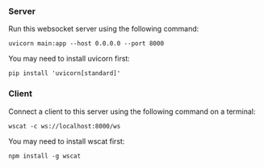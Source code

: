 ### Server
Run this websocket server using the following command:
```
uvicorn main:app --host 0.0.0.0 --port 8000
```

You may need to install uvicorn first:
```
pip install 'uvicorn[standard]'
```


### Client
Connect a client to this server using the following command on a terminal:
```
wscat -c ws://localhost:8000/ws
```

You may need to install wscat first:
```
npm install -g wscat
```